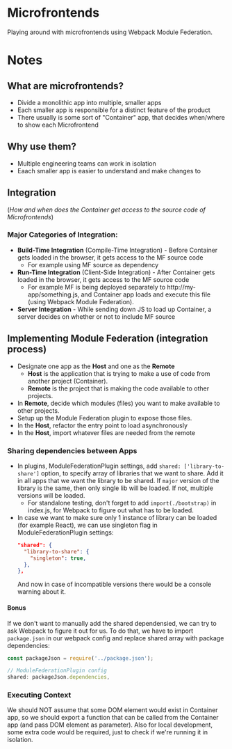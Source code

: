 # Microfrontends

Playing around with microfrontends using Webpack Module Federation.

# Notes

## What are microfrontends?
- Divide a monolithic app into multiple, smaller apps
- Each smaller app is responsible for a distinct feature of the product
- There usually is some sort of "Container" app, that decides when/where to show each Microfrontend

## Why use them?
- Multiple engineering teams can work in isolation
- Eaach smaller app is easier to understand and make changes to

## Integration
(<em>How and when does the Container get access to the source code of Microfrontends</em>)

### Major Categories of Integration:
- <strong>Build-Time Integration</strong> (Compile-Time Integration) - Before Container gets loaded in the browser, it gets access to the MF source code
  - For example using MF source as dependency
- <strong>Run-Time Integration</strong> (Client-Side Integration) - After Container gets loaded in the browser, it gets access to the MF source code
  - For example MF is being deployed separately to http://my-app/something.js, and Container app loads and execute this file (using Webpack Module Federation).
- <strong>Server Integration</strong> - While sending down JS to load up Container, a server decides on whether or not to include MF source


## Implementing Module Federation (integration process)
- Designate one app as the <strong>Host</strong> and one as the <strong>Remote</strong>
  - <strong>Host</strong> is the application that is trying to make a use of code from another project (Container).
  - <strong>Remote</strong> is the project that is making the code available to other projects.
- In <strong>Remote</strong>, decide which modules (files) you want to make available to other projects.
- Setup up the Module Federation plugin to expose those files.
- In the <strong>Host</strong>, refactor the entry point to load asynchronously
- In the <strong>Host</strong>, import whatever files are needed from the remote

### Sharing dependencies between Apps
- In plugins, ModuleFederationPlugin settings, add `shared: ['library-to-share']` option, to specify array of libraries that we want to share. Add it in all apps that we want the library to be shared. If `major` version of the library is the same, then only single lib will be loaded. If not, multiple versions will be loaded.
  - For standalone testing, don't forget to add `import(./bootstrap)` in index.js, for Webpack to figure out what has to be loaded.
- In case we want to make sure only 1 instance of library can be loaded (for example React), we can use singleton flag in ModuleFederationPlugin settings:
  ```json
  "shared": {
    "library-to-share": {
      "singleton": true,
    },
  },
  ```
  And now in case of incompatible versions there would be a console warning about it.

#### Bonus
If we don't want to manually add the shared dependensied, we can try to ask Webpack to figure it out for us. To do that, we have to import `package.json` in our webpack config and replace shared array with package dependencies:
```js
const packageJson = require('../package.json');

// ModuleFederationPlugin config
shared: packageJson.dependencies,
```

### Executing Context
We should NOT assume that some DOM element would exist in Container app, so we should export a function that can be called from the Container app (and pass DOM element as parameter). Also for local development, some extra code would be required, just to check if we're running it in isolation.
